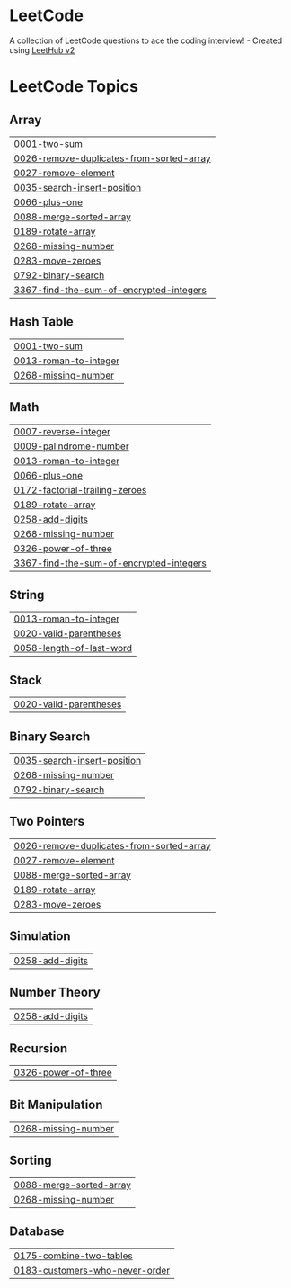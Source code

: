 # LeetCode
A collection of LeetCode questions to ace the coding interview! - Created using [LeetHub v2](https://github.com/arunbhardwaj/LeetHub-2.0)

<!---LeetCode Topics Start-->
# LeetCode Topics
## Array
|  |
| ------- |
| [0001-two-sum](https://github.com/jatinrane14/LeetCode/tree/master/0001-two-sum) |
| [0026-remove-duplicates-from-sorted-array](https://github.com/jatinrane14/LeetCode/tree/master/0026-remove-duplicates-from-sorted-array) |
| [0027-remove-element](https://github.com/jatinrane14/LeetCode/tree/master/0027-remove-element) |
| [0035-search-insert-position](https://github.com/jatinrane14/LeetCode/tree/master/0035-search-insert-position) |
| [0066-plus-one](https://github.com/jatinrane14/LeetCode/tree/master/0066-plus-one) |
| [0088-merge-sorted-array](https://github.com/jatinrane14/LeetCode/tree/master/0088-merge-sorted-array) |
| [0189-rotate-array](https://github.com/jatinrane14/LeetCode/tree/master/0189-rotate-array) |
| [0268-missing-number](https://github.com/jatinrane14/LeetCode/tree/master/0268-missing-number) |
| [0283-move-zeroes](https://github.com/jatinrane14/LeetCode/tree/master/0283-move-zeroes) |
| [0792-binary-search](https://github.com/jatinrane14/LeetCode/tree/master/0792-binary-search) |
| [3367-find-the-sum-of-encrypted-integers](https://github.com/jatinrane14/LeetCode/tree/master/3367-find-the-sum-of-encrypted-integers) |
## Hash Table
|  |
| ------- |
| [0001-two-sum](https://github.com/jatinrane14/LeetCode/tree/master/0001-two-sum) |
| [0013-roman-to-integer](https://github.com/jatinrane14/LeetCode/tree/master/0013-roman-to-integer) |
| [0268-missing-number](https://github.com/jatinrane14/LeetCode/tree/master/0268-missing-number) |
## Math
|  |
| ------- |
| [0007-reverse-integer](https://github.com/jatinrane14/LeetCode/tree/master/0007-reverse-integer) |
| [0009-palindrome-number](https://github.com/jatinrane14/LeetCode/tree/master/0009-palindrome-number) |
| [0013-roman-to-integer](https://github.com/jatinrane14/LeetCode/tree/master/0013-roman-to-integer) |
| [0066-plus-one](https://github.com/jatinrane14/LeetCode/tree/master/0066-plus-one) |
| [0172-factorial-trailing-zeroes](https://github.com/jatinrane14/LeetCode/tree/master/0172-factorial-trailing-zeroes) |
| [0189-rotate-array](https://github.com/jatinrane14/LeetCode/tree/master/0189-rotate-array) |
| [0258-add-digits](https://github.com/jatinrane14/LeetCode/tree/master/0258-add-digits) |
| [0268-missing-number](https://github.com/jatinrane14/LeetCode/tree/master/0268-missing-number) |
| [0326-power-of-three](https://github.com/jatinrane14/LeetCode/tree/master/0326-power-of-three) |
| [3367-find-the-sum-of-encrypted-integers](https://github.com/jatinrane14/LeetCode/tree/master/3367-find-the-sum-of-encrypted-integers) |
## String
|  |
| ------- |
| [0013-roman-to-integer](https://github.com/jatinrane14/LeetCode/tree/master/0013-roman-to-integer) |
| [0020-valid-parentheses](https://github.com/jatinrane14/LeetCode/tree/master/0020-valid-parentheses) |
| [0058-length-of-last-word](https://github.com/jatinrane14/LeetCode/tree/master/0058-length-of-last-word) |
## Stack
|  |
| ------- |
| [0020-valid-parentheses](https://github.com/jatinrane14/LeetCode/tree/master/0020-valid-parentheses) |
## Binary Search
|  |
| ------- |
| [0035-search-insert-position](https://github.com/jatinrane14/LeetCode/tree/master/0035-search-insert-position) |
| [0268-missing-number](https://github.com/jatinrane14/LeetCode/tree/master/0268-missing-number) |
| [0792-binary-search](https://github.com/jatinrane14/LeetCode/tree/master/0792-binary-search) |
## Two Pointers
|  |
| ------- |
| [0026-remove-duplicates-from-sorted-array](https://github.com/jatinrane14/LeetCode/tree/master/0026-remove-duplicates-from-sorted-array) |
| [0027-remove-element](https://github.com/jatinrane14/LeetCode/tree/master/0027-remove-element) |
| [0088-merge-sorted-array](https://github.com/jatinrane14/LeetCode/tree/master/0088-merge-sorted-array) |
| [0189-rotate-array](https://github.com/jatinrane14/LeetCode/tree/master/0189-rotate-array) |
| [0283-move-zeroes](https://github.com/jatinrane14/LeetCode/tree/master/0283-move-zeroes) |
## Simulation
|  |
| ------- |
| [0258-add-digits](https://github.com/jatinrane14/LeetCode/tree/master/0258-add-digits) |
## Number Theory
|  |
| ------- |
| [0258-add-digits](https://github.com/jatinrane14/LeetCode/tree/master/0258-add-digits) |
## Recursion
|  |
| ------- |
| [0326-power-of-three](https://github.com/jatinrane14/LeetCode/tree/master/0326-power-of-three) |
## Bit Manipulation
|  |
| ------- |
| [0268-missing-number](https://github.com/jatinrane14/LeetCode/tree/master/0268-missing-number) |
## Sorting
|  |
| ------- |
| [0088-merge-sorted-array](https://github.com/jatinrane14/LeetCode/tree/master/0088-merge-sorted-array) |
| [0268-missing-number](https://github.com/jatinrane14/LeetCode/tree/master/0268-missing-number) |
## Database
|  |
| ------- |
| [0175-combine-two-tables](https://github.com/jatinrane14/LeetCode/tree/master/0175-combine-two-tables) |
| [0183-customers-who-never-order](https://github.com/jatinrane14/LeetCode/tree/master/0183-customers-who-never-order) |
<!---LeetCode Topics End-->